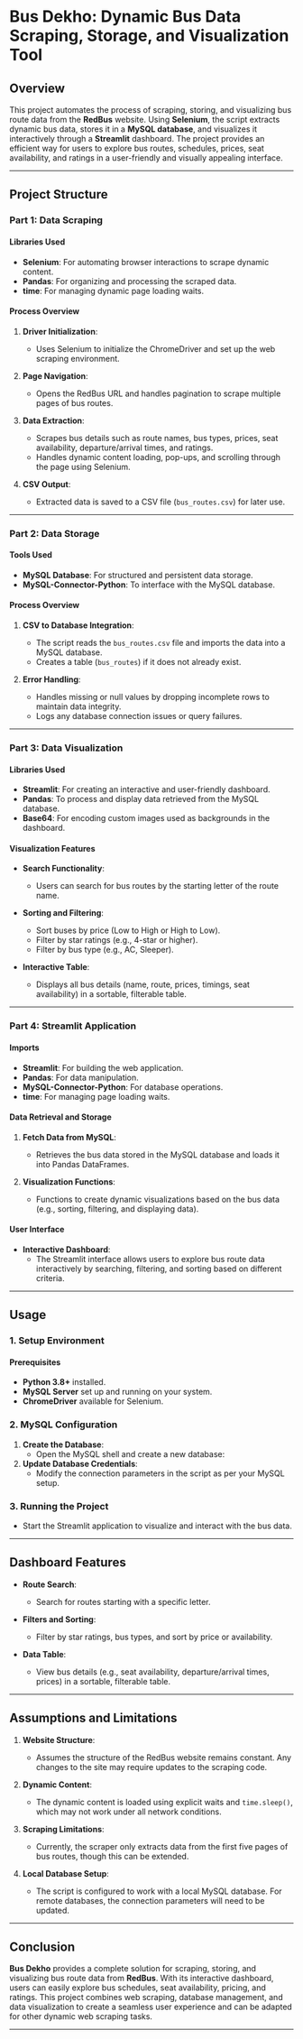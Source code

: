 

# **Bus Dekho: Dynamic Bus Data Scraping, Storage, and Visualization Tool**

## **Overview**
This project automates the process of scraping, storing, and visualizing bus route data from the **RedBus** website. Using **Selenium**, the script extracts dynamic bus data, stores it in a **MySQL database**, and visualizes it interactively through a **Streamlit** dashboard. The project provides an efficient way for users to explore bus routes, schedules, prices, seat availability, and ratings in a user-friendly and visually appealing interface.

---

## **Project Structure**

### **Part 1: Data Scraping**

#### **Libraries Used**
- **Selenium**: For automating browser interactions to scrape dynamic content.
- **Pandas**: For organizing and processing the scraped data.
- **time**: For managing dynamic page loading waits.
  
#### **Process Overview**
1. **Driver Initialization**:
   - Uses Selenium to initialize the ChromeDriver and set up the web scraping environment.
  
2. **Page Navigation**:
   - Opens the RedBus URL and handles pagination to scrape multiple pages of bus routes.

3. **Data Extraction**:
   - Scrapes bus details such as route names, bus types, prices, seat availability, departure/arrival times, and ratings.
   - Handles dynamic content loading, pop-ups, and scrolling through the page using Selenium.

4. **CSV Output**:
   - Extracted data is saved to a CSV file (`bus_routes.csv`) for later use.

---

### **Part 2: Data Storage**

#### **Tools Used**
- **MySQL Database**: For structured and persistent data storage.
- **MySQL-Connector-Python**: To interface with the MySQL database.

#### **Process Overview**
1. **CSV to Database Integration**:
   - The script reads the `bus_routes.csv` file and imports the data into a MySQL database.
   - Creates a table (`bus_routes`) if it does not already exist.

2. **Error Handling**:
   - Handles missing or null values by dropping incomplete rows to maintain data integrity.
   - Logs any database connection issues or query failures.

---

### **Part 3: Data Visualization**

#### **Libraries Used**
- **Streamlit**: For creating an interactive and user-friendly dashboard.
- **Pandas**: To process and display data retrieved from the MySQL database.
- **Base64**: For encoding custom images used as backgrounds in the dashboard.

#### **Visualization Features**
- **Search Functionality**:
  - Users can search for bus routes by the starting letter of the route name.
  
- **Sorting and Filtering**:
  - Sort buses by price (Low to High or High to Low).
  - Filter by star ratings (e.g., 4-star or higher).
  - Filter by bus type (e.g., AC, Sleeper).

- **Interactive Table**:
  - Displays all bus details (name, route, prices, timings, seat availability) in a sortable, filterable table.

---

### **Part 4: Streamlit Application**

#### **Imports**
- **Streamlit**: For building the web application.
- **Pandas**: For data manipulation.
- **MySQL-Connector-Python**: For database operations.
- **time**: For managing page loading waits.

#### **Data Retrieval and Storage**
1. **Fetch Data from MySQL**:
   - Retrieves the bus data stored in the MySQL database and loads it into Pandas DataFrames.

2. **Visualization Functions**:
   - Functions to create dynamic visualizations based on the bus data (e.g., sorting, filtering, and displaying data).

#### **User Interface**
- **Interactive Dashboard**:
   - The Streamlit interface allows users to explore bus route data interactively by searching, filtering, and sorting based on different criteria.

---

## **Usage**

### **1. Setup Environment**

#### **Prerequisites**
- **Python 3.8+** installed.
- **MySQL Server** set up and running on your system.
- **ChromeDriver** available for Selenium.

### **2. MySQL Configuration**
1. **Create the Database**:
   - Open the MySQL shell and create a new database:
2. **Update Database Credentials**:
   - Modify the connection parameters in the script as per your MySQL setup.

### **3. Running the Project**
- Start the Streamlit application to visualize and interact with the bus data.
---

## **Dashboard Features**

- **Route Search**:
  - Search for routes starting with a specific letter.
  
- **Filters and Sorting**:
  - Filter by star ratings, bus types, and sort by price or availability.

- **Data Table**:
  - View bus details (e.g., seat availability, departure/arrival times, prices) in a sortable, filterable table.

---

## **Assumptions and Limitations**

1. **Website Structure**: 
   - Assumes the structure of the RedBus website remains constant. Any changes to the site may require updates to the scraping code.

2. **Dynamic Content**: 
   - The dynamic content is loaded using explicit waits and `time.sleep()`, which may not work under all network conditions.

3. **Scraping Limitations**: 
   - Currently, the scraper only extracts data from the first five pages of bus routes, though this can be extended.

4. **Local Database Setup**:
   - The script is configured to work with a local MySQL database. For remote databases, the connection parameters will need to be updated.

---

## **Conclusion**

**Bus Dekho** provides a complete solution for scraping, storing, and visualizing bus route data from **RedBus**. With its interactive dashboard, users can easily explore bus schedules, seat availability, pricing, and ratings. This project combines web scraping, database management, and data visualization to create a seamless user experience and can be adapted for other dynamic web scraping tasks.

---
